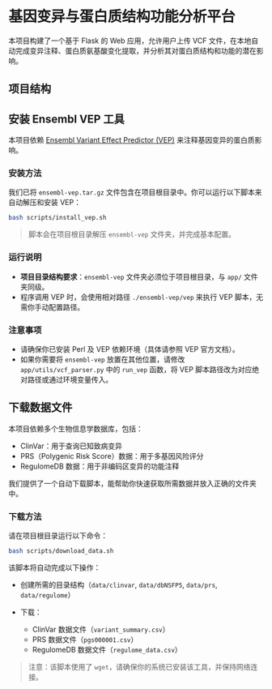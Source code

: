 # 基因变异与蛋白质结构功能分析平台

本项目构建了一个基于 Flask 的 Web 应用，允许用户上传 VCF 文件，在本地自动完成变异注释、蛋白质氨基酸变化提取，并分析其对蛋白质结构和功能的潜在影响。

## 项目结构



## 安装 Ensembl VEP 工具

本项目依赖 [Ensembl Variant Effect Predictor (VEP)](https://www.ensembl.org/info/docs/tools/vep/index.html) 来注释基因变异的蛋白质影响。

### 安装方法

我们已将 `ensembl-vep.tar.gz` 文件包含在项目根目录中。你可以运行以下脚本来自动解压和安装 VEP：

```bash
bash scripts/install_vep.sh
```

> 脚本会在项目根目录解压 `ensembl-vep` 文件夹，并完成基本配置。

### 运行说明

* **项目目录结构要求**：`ensembl-vep` 文件夹必须位于项目根目录，与 `app/` 文件夹同级。
* 程序调用 VEP 时，会使用相对路径 `./ensembl-vep/vep` 来执行 VEP 脚本，无需你手动配置路径。


### 注意事项

* 请确保你已安装 Perl 及 VEP 依赖环境（具体请参照 VEP 官方文档）。
* 如果你需要将 `ensembl-vep` 放置在其他位置，请修改 `app/utils/vcf_parser.py` 中的 `run_vep` 函数，将 VEP 脚本路径改为对应绝对路径或通过环境变量传入。






## 下载数据文件

本项目依赖多个生物信息学数据库，包括：

* ClinVar：用于查询已知致病变异
* PRS（Polygenic Risk Score）数据：用于多基因风险评分
* RegulomeDB 数据：用于非编码区变异的功能注释

我们提供了一个自动下载脚本，能帮助你快速获取所需数据并放入正确的文件夹中。

### 下载方法

请在项目根目录运行以下命令：

```bash
bash scripts/download_data.sh
```

该脚本将自动完成以下操作：

* 创建所需的目录结构（`data/clinvar`, `data/dbNSFP5`, `data/prs`, `data/regulome`）
* 下载：

  * ClinVar 数据文件（`variant_summary.csv`）
  * PRS 数据文件（`pgs000001.csv`）
  * RegulomeDB 数据文件（`regulome_data.csv`）

> 注意：该脚本使用了 `wget`，请确保你的系统已安装该工具，并保持网络连接。


